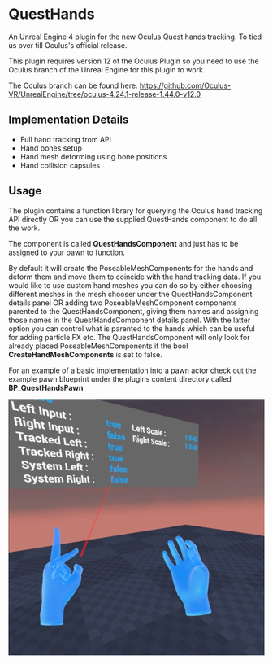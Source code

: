 # QuestHands
An Unreal Engine 4 plugin for the new Oculus Quest hands tracking. To tied us over till Oculus's official release.

This plugin requires version 12 of the Oculus Plugin so you need to use the Oculus branch of the Unreal Engine for this plugin to work.

The Oculus branch can be found here: https://github.com/Oculus-VR/UnrealEngine/tree/oculus-4.24.1-release-1.44.0-v12.0

## Implementation Details
- Full hand tracking from API
- Hand bones setup
- Hand mesh deforming using bone positions
- Hand collision capsules

## Usage
The plugin contains a function library for querying the Oculus hand tracking API directly OR you can use the supplied QuestHands component to do all the work.

The component is called **QuestHandsComponent** and just has to be assigned to your pawn to function. 

By default it will create the PoseableMeshComponents for the hands and deform them and move them to coincide with the hand tracking data. If you would like to use custom hand meshes you can do so by either choosing different meshes in the mesh chooser under the QuestHandsComponent details panel OR adding two PoseableMeshComponent components parented to the QuestHandsComponent, giving them names and assigning those names in the QuestHandsComponent details panel. With the latter option you can control what is parented to the hands which can be useful for adding particle FX etc. The QuestHandsComponent will only look for already placed PoseableMeshComponents if the bool **CreateHandMeshComponents** is set to false.

For an example of a basic implementation into a pawn actor check out the example pawn blueprint under the plugins content directory called **BP_QuestHandsPawn**

![Alt text](/Screenshots/quest_hands_ue4.jpg?raw=true "Oculus Quest Hand Tracking in UE4!")
